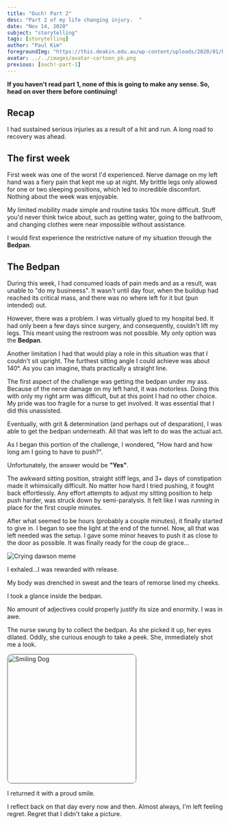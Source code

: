 ```yaml
---
title: "Ouch! Part 2"
desc: "Part 2 of my life changing injury.  "
date: "Nov 14, 2020"
subject: "storytelling"
tags: [storytelling]
author: "Paul Kim"
foregroundImg: "https://this.deakin.edu.au/wp-content/uploads/2020/01/hospital.jpg"
avatar: ../../images/avatar-cartoon_pk.png
previous: [ouch!-part-1]
---
```


**If you haven't read part 1, none of this is going to make any sense. So, head on over there before continuing!**

## Recap

I had sustained serious injuries as a result of a hit and run. A long road to recovery was ahead.

## The first week

First week was one of the worst I'd experienced. Nerve damage on my left hand was a fiery pain that kept me up at night. My brittle legs only allowed for one or two sleeping positions, which led to incredible discomfort. Nothing about the week was enjoyable.

My limited mobility made simple and routine tasks 10x more difficult. Stuff you'd never think twice about, such as getting water, going to the bathroom, and changing clothes were near impossible without assistance.

I would first experience the restrictive nature of my situation through the **Bedpan**.

## The Bedpan

During this week, I had consumed loads of pain meds and as a result, was unable to "do my busineess". It wasn't until day four, when the buildup had reached its critical mass, and there was no where left for it but (pun intended) out.

However, there was a problem. I was virtually glued to my hospital bed. It had only been a few days since surgery, and consequently, couldn't lift my legs. This meant using the restroom was not possible. My only option was the **Bedpan**.

Another limitation I had that would play a role in this situation was that I couldn't sit upright. The furthest sitting angle I could achieve was about 140°. As you can imagine, thats practically a straight line.

The first aspect of the challenge was getting the bedpan under my ass. Because of the nerve damage on my left hand, it was motorless. Doing this with only my right arm was difficult, but at this point I had no other choice. My pride was too fragile for a nurse to get involved. It was essential that I did this unassisted.

Eventually, with grit & determination (and perhaps out of desparation), I was able to get the bedpan underneath. All that was left to do was the actual act.

As I began this portion of the challenge, I wondered, "How hard and how long am I going to have to push?".

Unfortunately, the answer would be **"Yes"**.

The awkward sitting position, straight stiff legs, and 3+ days of constipation made it whimsically difficult. No matter how hard I tried pushing, it fought back effortlessly.  Any effort attempts to adjust my sitting position to help push harder, was struck down by semi-paralysis.  It felt like I was running in place for the first couple minutes.

After what seemed to be hours (probably a couple minutes), it finally started to give in. I began to see the light at the end of the tunnel. Now, all that was left needed was the setup.  I gave some minor heaves to push it as close to the door as possible.  It was finally ready for the coup de grace...

<img src="https://i.pinimg.com/originals/d1/77/92/d177925f82d41d1d9005f21a91d4b224.jpg" 
     alt="Crying dawson meme"/>

I exhaled...I was rewarded with release.

My body was drenched in sweat and the tears of remorse lined my cheeks.

I took a glance inside the bedpan.

No amount of adjectives could properly justify its size and enormity. I was in awe.

The nurse swung by to collect the bedpan. As she picked it up, her eyes dilated. Oddly, she curious enough to take a peek.  She, immediately shot me a look.

<img src="https://i.pinimg.com/474x/9a/ca/df/9acadf778303b6bd32b34d2a5805a106--smiling-dogs-smiling-animals.jpg"
     alt="Smiling Dog"
     style="border-radius: 10px;border:1px solid gray; height: 300px;" />

I returned it with a proud smile.

I reflect back on that day every now and then. Almost always, I'm left feeling regret.
Regret that I didn't take a picture.
